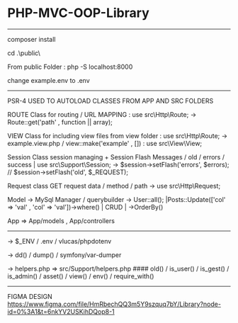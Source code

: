 # PHP-MVC-OOP-Library


_____________________________________________________________

composer install

cd .\public\

From public Folder : php -S localhost:8000

change example.env to .env


___________________________________________________________


PSR-4 USED TO AUTOLOAD CLASSES FROM APP AND SRC FOLDERS


ROUTE Class for routing / URL MAPPING : use src\Http\Route; 
-> Route::get('path' , function || array);


VIEW Class for including view files from view folder  : use src\Http\Route; 
-> example.view.php / view::make('example' , []) : use src\View\View;


Session Class session managing + Session Flash Messages / old / errors / success  | use src\Support\Session;
->   $session->setFlash('errors', $errors); // $session->setFlash('old', $_REQUEST);


Request class GET request data / method / path 
-> use src\Http\Request;


Model ->  MySql Manager / querybuilder 
-> User::all(); |Posts::Update(['col' => 'val' , 'col' => 'val'])->where()  | CRUD | ->OrderBy() 


App => App/models , App/controllers

_________________________________________________________________________________________

-> $_ENV / .env / vlucas/phpdotenv

-> dd() / dump() / symfony/var-dumper

-> helpers.php => src/Support/helpers.php #### old() / is_user() / is_gest() / is_admin() / asset() / view() / env() / require_with()

_____________________________________________________________
FIGMA DESIGN
https://www.figma.com/file/HmRbechQQ3m5Y9szquq7bY/Library?node-id=0%3A1&t=6nkYV2USKihDQop8-1


